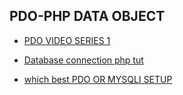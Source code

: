 PDO-PHP DATA OBJECT
---

* [PDO VIDEO SERIES 1](https://www.youtube.com/playlist?list=PLfdtiltiRHWHkDwEoZ29Q9FKtWVjA46HC)


* [Database connection php tut](https://code.tutsplus.com/tutorials/php-database-access-are-you-doing-it-correctly--net-25338)

* [which best PDO OR MYSQLI SETUP](https://code.tutsplus.com/tutorials/pdo-vs-mysqli-which-should-you-use--net-24059)
